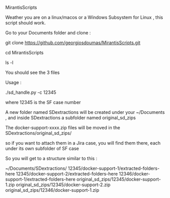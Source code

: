 MirantisScripts

Weather you are on a linux/macos or a Windows Subsystem for Linux , this script should work.

Go to your Documents folder and clone :

git clone https://github.com/georgiosdoumas/MirantisScripts.git

cd MirantisScripts

ls -l 

You should see the 3 files 

Usage :

./sd_handle.py -c 12345 

where 12345 is the SF case number 

A new folder named SDextractions will be created under your ~/Documents , and inside SDextractions a subfolder named original_sd_zips

The docker-support-xxxx.zip files will be moved in the SDextractions/original_sd_zips/

so if you want to attach them in a Jira case, you will find them there, each under its own subfolder of SF case

So you will get to a structure similar to this :

~/Documents/SDextractions/
                          12345/docker-support-1/extracted-folders-here
                          12345/docker-support-2/extracted-folders-here
                          12346/docker-support-1/extracted-folders-here
                          original_sd_zips/12345/docker-support-1.zip
                          original_sd_zips/12345/docker-support-2.zip
                          original_sd_zips/12346/docker-support-1.zip
